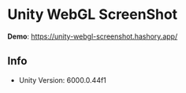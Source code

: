 # Unity WebGL ScreenShot

**Demo**: https://unity-webgl-screenshot.hashory.app/

## Info

- Unity Version: 6000.0.44f1
